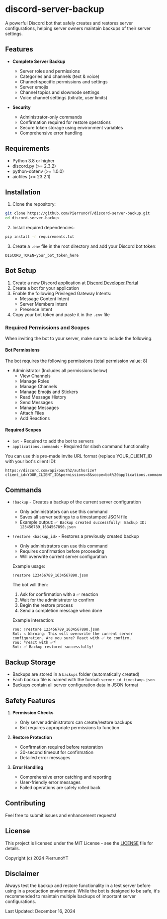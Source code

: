 # discord-server-backup

A powerful Discord bot that safely creates and restores server configurations, helping server owners maintain backups of their server settings.

## Features

- **Complete Server Backup**
  - Server roles and permissions
  - Categories and channels (text & voice)
  - Channel-specific permissions and settings
  - Server emojis
  - Channel topics and slowmode settings
  - Voice channel settings (bitrate, user limits)

- **Security**
  - Administrator-only commands
  - Confirmation required for restore operations
  - Secure token storage using environment variables
  - Comprehensive error handling

## Requirements

- Python 3.8 or higher
- discord.py (>= 2.3.2)
- python-dotenv (>= 1.0.0)
- aiofiles (>= 23.2.1)

## Installation

1. Clone the repository:
```bash
git clone https://github.com/PierrunoYT/discord-server-backup.git
cd discord-server-backup
```

2. Install required dependencies:
```bash
pip install -r requirements.txt
```

3. Create a `.env` file in the root directory and add your Discord bot token:
```env
DISCORD_TOKEN=your_bot_token_here
```

## Bot Setup

1. Create a new Discord application at [Discord Developer Portal](https://discord.com/developers/applications)
2. Create a bot for your application
3. Enable the following Privileged Gateway Intents:
   - Message Content Intent
   - Server Members Intent
   - Presence Intent
4. Copy your bot token and paste it in the `.env` file

### Required Permissions and Scopes

When inviting the bot to your server, make sure to include the following:

#### Bot Permissions
The bot requires the following permissions (total permission value: 8)
- Administrator (Includes all permissions below)
  - View Channels
  - Manage Roles
  - Manage Channels
  - Manage Emojis and Stickers
  - Read Message History
  - Send Messages
  - Manage Messages
  - Attach Files
  - Add Reactions

#### Required Scopes
- `bot` - Required to add the bot to servers
- `applications.commands` - Required for slash command functionality

You can use this pre-made invite URL format (replace YOUR_CLIENT_ID with your bot's client ID):
```
https://discord.com/api/oauth2/authorize?client_id=YOUR_CLIENT_ID&permissions=8&scope=bot%20applications.commands
```

## Commands

- `!backup` - Creates a backup of the current server configuration
  - Only administrators can use this command
  - Saves all server settings to a timestamped JSON file
  - Example output: `✅ Backup created successfully! Backup ID: 123456789_1634567890.json`

- `!restore <backup_id>` - Restores a previously created backup
  - Only administrators can use this command
  - Requires confirmation before proceeding
  - Will overwrite current server configuration
  
  Example usage:
  ```
  !restore 123456789_1634567890.json
  ```
  The bot will then:
  1. Ask for confirmation with a ✅ reaction
  2. Wait for the administrator to confirm
  3. Begin the restore process
  4. Send a completion message when done

  Example interaction:
  ```
  You: !restore 123456789_1634567890.json
  Bot: ⚠️ Warning: This will overwrite the current server configuration. Are you sure? React with ✅ to confirm.
  You: *react with ✅*
  Bot: ✅ Backup restored successfully!
  ```

## Backup Storage

- Backups are stored in a `backups` folder (automatically created)
- Each backup file is named with the format: `server_id_timestamp.json`
- Backups contain all server configuration data in JSON format

## Safety Features

1. **Permission Checks**
   - Only server administrators can create/restore backups
   - Bot requires appropriate permissions to function

2. **Restore Protection**
   - Confirmation required before restoration
   - 30-second timeout for confirmation
   - Detailed error messages

3. **Error Handling**
   - Comprehensive error catching and reporting
   - User-friendly error messages
   - Failed operations are safely rolled back

## Contributing

Feel free to submit issues and enhancement requests!

## License

This project is licensed under the MIT License - see the [LICENSE](LICENSE) file for details.

Copyright (c) 2024 PierrunoYT

## Disclaimer

Always test the backup and restore functionality in a test server before using in a production environment. While the bot is designed to be safe, it's recommended to maintain multiple backups of important server configurations.

Last Updated: December 16, 2024
